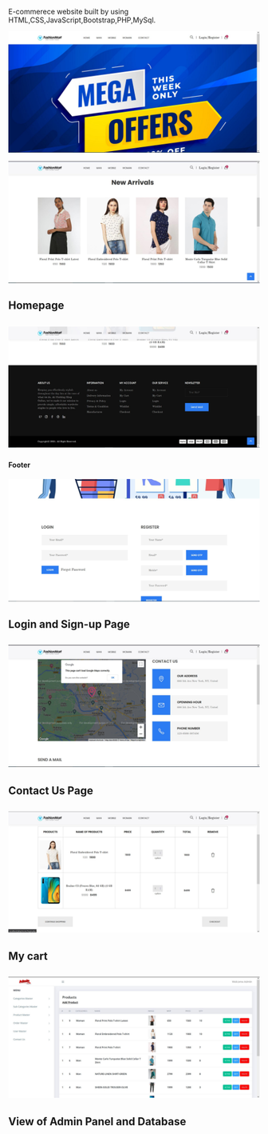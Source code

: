 E-commerece website built by using HTML,CSS,JavaScript,Bootstrap,PHP,MySql.

<img alt="sc1" src="sc/sc1.JPG"></img>

<img alt="sc2" src="sc/sc2.JPG"></img>

<h2>Homepage<h2>

<img alt="sc3" src="sc/sc3.JPG"></img>

<h4>Footer<h4>

<img alt="sc4" src="sc/sc4.JPG"></img>

<h2>Login and Sign-up Page<h2>

<img alt="sc5" src="sc/sc5.JPG"></img>

<h2>Contact Us Page<h2>

<img alt="sc7" src="sc/sc7.JPG"></img>

<h2>My cart<h2>

<img alt="sc6" src="sc/sc6.JPG"></img>

<h2>View of Admin Panel and Database<h2>
